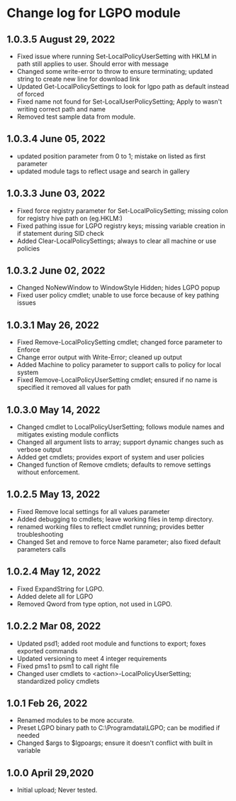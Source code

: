 # Change log for LGPO module

## 1.0.3.5 August 29, 2022

- Fixed issue where running Set-LocalPolicyUserSetting with HKLM in path still applies to user. Should error with message
- Changed some write-error to throw to ensure terminating; updated string to create new line for download link
- Updated Get-LocalPolicySettings to look for lgpo path as default instead of forced
- Fixed name not found for Set-LocalUserPolicySetting; Apply to wasn't writing correct path and name
- Removed test sample data from module.

## 1.0.3.4 June 05, 2022

- updated position parameter from 0 to 1; mistake on listed as first parameter
- updated module tags to reflect usage and search in gallery

## 1.0.3.3 June 03, 2022

- Fixed force registry parameter for Set-LocalPolicySetting; missing colon for registry hive path on (eg.HKLM:)
- Fixed pathing issue for LGPO registry keys; missing variable creation in if statement during SID check
- Added Clear-LocalPolicySettings; always to clear all machine or use policies

## 1.0.3.2 June 02, 2022

- Changed NoNewWindow to WindowStyle Hidden; hides LGPO popup
- Fixed user policy cmdlet; unable to use force because of key pathing issues

## 1.0.3.1 May 26, 2022

- Fixed Remove-LocalPolicySetting cmdlet; changed force parameter to Enforce
- Change error output with Write-Error; cleaned up output
- Added Machine to policy parameter to support calls to policy for local system
- Fixed Remove-LocalPolicyUserSetting cmdlet; ensured if no name is specified it removed all values for path

## 1.0.3.0 May 14, 2022

- Changed cmdlet to LocalPolicyUserSetting; follows module names and mitigates existing module conflicts
- Changed all argument lists to array; support dynamic changes such as verbose output
- Added get cmdlets; provides export of system and user policies
- Changed function of Remove cmdlets; defaults to remove settings without enforcement.

## 1.0.2.5 May 13, 2022

- Fixed Remove local settings for all values parameter
- Added debugging to cmdlets; leave working files in temp directory.
- renamed working files to reflect cmdlet running; provides better troubleshooting
- Changed Set and remove to force Name parameter; also fixed default parameters calls

## 1.0.2.4 May 12, 2022

- Fixed ExpandString for LGPO.
- Added delete all for LGPO
- Removed Qword from type option, not used in LGPO.

## 1.0.2.2 Mar 08, 2022

- Updated psd1; added root module and functions to export; foxes exported commands
- Updated versioning to meet 4 integer requirements
- Fixed pms1 to psm1 to call right file
- Changed user cmdlets to \<action\>-LocalPolicyUserSetting; standardized policy cmdlets

## 1.0.1 Feb 26, 2022

- Renamed modules to be more accurate.
- Preset LGPO binary path to C:\Programdata\LGPO; can be modified if needed
- Changed $args to $lgpoargs; ensure it doesn't conflict with built in variable

## 1.0.0 April 29,2020

- Initial upload; Never tested.

